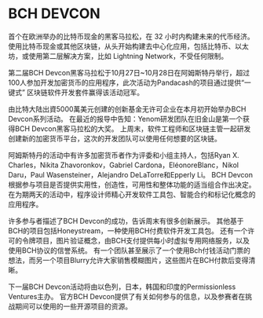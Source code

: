 # 

# BCH DEVCON

首个在欧洲举办的比特币现金的黑客马拉松，在 32 小时内构建未来的代币经济。
使用比特币现金或其他区块链，从头开始构建去中心化应用，包括比特币、以太坊，或使用第二层解决方案，比如 Lightning Network，不受任何限制。

第二届BCH Devcon黑客马拉松于10月27日~10月28日在阿姆斯特丹举行，超过100人参加开发加密货币的应用程序，此次活动为Pandacash的项目通过提供“一键式” 区块链软件开发套件赢得该活动冠军。

由比特大陆出資5000萬美元创建的创新基金无许可企业在本月初开始举办BCH Devcon系列活动。 在最近的报导中告知：Yenom研发团队在旧金山是第一个获得BCH Devcon黑客马拉松的大奖。 上周末，软件工程师和区块链主管一起研发创建新的加密货币平台，这次的开发团队可以使用任何想要的区块链。



阿姆斯特丹的活动中有许多加密货币者作为评委和小组主持人，包括Ryan X. Charles，Nikita Zhavoronkov，Gabriel Cardona，EléonoreBlanc，Nikol Daru，Paul Wasensteiner，Alejandro DeLaTorre和Epperly Li。 BCH Devcon根据参与项目是否提供实用性，创造性，可用性和整体功能的适当组合作出决定。 在为期两天的活动中，程序设计师精心开发软件工具包、智能合约和标记化概念的应用程序。

许多参与者描述了BCH Devcon的成功，告诉周末有很多创新展示。 其他基于BCH的项目包括Honeystream，一种使用BCH付费软件开发工具包。 还有一个许可的令牌项目，图片验证概念，由BCH支付提供每小时虚拟专用网络服务，以及使用BCH协议的信誉系统。 有一个团队甚至展示了一个使用Bch付钱活动门票的想法，而另一个项目Blurry允许大家销售模糊图片，这些图片在BCH付款后变得清晰。



下一届BCH Devcon活动将由以色列，日本，韩国和印度的Permissionless Ventures主办。 官方BCH Devcon提供了有关如何参与的信息，以及参赛者在挑战期间可以使用的一些开源项目的资源。

